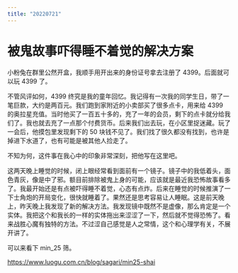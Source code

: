 ```yaml
---
title: "20220721"
---
```

被鬼故事吓得睡不着觉的解决方案
===

小粉兔在群里公然开盒，我顺手用开出来的身份证号拿去注册了 4399。后面就可以玩 4399 了。

不管风评如何，4399 终究是我的童年回忆。我记得有一次我的同学生日，带了一笔巨款，大约是两百元。我们跑到家附近的小卖部买了很多点卡，用来给 4399 的奥拉星充值。当时他买了一百五十多的，充了一年的会员，剩下的点卡就分给我们了。我也就去充了一点那个付费货币。后来我们出去玩，在小区里捉迷藏。玩了一会后，他摸包里发现剩下的 50 块钱不见了。我们找了很久都没有找到，也许是掉进下水道了，也有可能是被其他人捡走了。

不知为何，这件事在我心中的印象非常深刻，把他写在这里吧。

这两天晚上睡觉的时候，闭上眼经常看到面前有一个镜子。镜子中的我低着头，面色青灰，像是中了邪。额目前排除被鬼上身的可能，应该就是最近我恐怖故事看多了。我最开始还是有点被吓得睡不着觉，心态有点炸。后来在睡觉的时候推演了一下士角炮的开局变化，很快就睡着了。果然还是思考容易让人睡眠。这是前天晚上，昨天晚上我发现了新的解决方法。我发现镜中既然不是虚像，那么肯定是一个实体。我把这个和我长的一样的实体拖出来涩涩了一下，然后就不觉得恐怖了。看来战胜心魔有独特的方法。不过涩自己感觉是人之常情，这个和心理学有关，不展开讲了。

可以来看下 min_25 筛。

https://www.luogu.com.cn/blog/sagari/min25-shai
